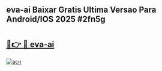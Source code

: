 ## eva-ai Baixar Gratis Ultima Versao Para Android/IOS 2025 #2fn5g

# <h2><a href="https://ainizakaria.my?title=eva-ai&ref=20M">🔗👉 🔴 eva-ai</a></h2>

[![acn](https://github.com/user-attachments/assets/0f9c940e-d8b0-45ae-aac7-cd30a18b3e1c)](https://ainizakaria.my?title=eva-ai&ref=20M)

